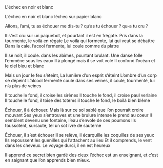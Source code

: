 L'échec en noir et blanc

L’échec en noir et blanc
lèchec sur papier blanc

Allons, l’ami, tu as échouer 
me dis-tu ?
qu’as tu échouer ? 
qu-a tu cru ?

Il s’est cru sur un paquebot, et pourtant il est en frégate.
Pris dans la tourmente, le voilà en régate
Le voilà qui formente, lui qui veut se débattre
Dans la cale, l’acool fermente, lui coule comme du platre

Il se noit, il coule. dans les abimes, pourtant brulant.
Une danse folle l’emmène sous les eaux
Il à plongé mais il se voit volé
Il confond l’océan et le ciel bleu et blanc

Mais un jour le feu s’éteint,
La lumière d’un esprit s’éteint
L’ombre d’un corp se dépeint
L’alcool fermenté coule dans ses veines, 
il coule, tourmenté, lui n’a plus de veines

Il touche le fond, il croise les sirènes
Il touche le fond, il croise paul verlaine
Il touche le fond, il toise des totems
il touche le fond, le boilà bien blème

Échouer, il à échouer. 
Mais là sur ce sol sablé que l’on pourrait croire mouvant
Ses yeux s’entrouves et une brulure intense le prend au coeur
Il semblent devenu une fontaine, l’eau s’envole de ces poumons
Ils toussotent, sursaute,  tel un sot ivre de sauterne

Échouer, il s’est échouer
Il se relève, il écarquille les coquilles de ses yeux
Ils repoussent les guenilles qui l’attachent au lieu
Et il comprends, le vent dans les cheveux.
Le voyage durci, il en est heureux 

Il apprend ce secret bien gardé des cieux
l’échec est un enseignant,
et c’est en saignant
que l’on apprends bien mieux.